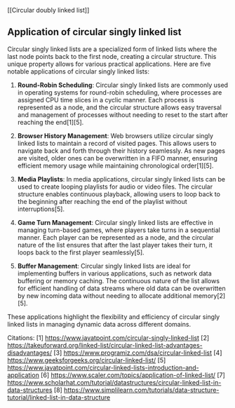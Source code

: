 
[[Circular doubly linked list]]

## Application of circular singly linked list
Circular singly linked lists are a specialized form of linked lists where the last node points back to the first node, creating a circular structure. This unique property allows for various practical applications. Here are five notable applications of circular singly linked lists:

1. **Round-Robin Scheduling**: Circular singly linked lists are commonly used in operating systems for round-robin scheduling, where processes are assigned CPU time slices in a cyclic manner. Each process is represented as a node, and the circular structure allows easy traversal and management of processes without needing to reset to the start after reaching the end[1][5].

2. **Browser History Management**: Web browsers utilize circular singly linked lists to maintain a record of visited pages. This allows users to navigate back and forth through their history seamlessly. As new pages are visited, older ones can be overwritten in a FIFO manner, ensuring efficient memory usage while maintaining chronological order[1][5].

3. **Media Playlists**: In media applications, circular singly linked lists can be used to create looping playlists for audio or video files. The circular structure enables continuous playback, allowing users to loop back to the beginning after reaching the end of the playlist without interruptions[5].

4. **Game Turn Management**: Circular singly linked lists are effective in managing turn-based games, where players take turns in a sequential manner. Each player can be represented as a node, and the circular nature of the list ensures that after the last player takes their turn, it loops back to the first player seamlessly[5].

5. **Buffer Management**: Circular singly linked lists are ideal for implementing buffers in various applications, such as network data buffering or memory caching. The continuous nature of the list allows for efficient handling of data streams where old data can be overwritten by new incoming data without needing to allocate additional memory[2][5].

These applications highlight the flexibility and efficiency of circular singly linked lists in managing dynamic data across different domains.

Citations:
[1] https://www.javatpoint.com/circular-singly-linked-list
[2] https://takeuforward.org/linked-list/circular-linked-list-advantages-disadvantages/
[3] https://www.programiz.com/dsa/circular-linked-list
[4] https://www.geeksforgeeks.org/circular-linked-list/
[5] https://www.javatpoint.com/circular-linked-lists-introduction-and-application
[6] https://www.scaler.com/topics/application-of-linked-list/
[7] https://www.scholarhat.com/tutorial/datastructures/circular-linked-list-in-data-structures
[8] https://www.simplilearn.com/tutorials/data-structure-tutorial/linked-list-in-data-structure